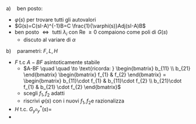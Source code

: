 $\text{a)} \quad \text{ben posto:}$
- $\varphi(s) \text{ per trovare tutti gli autovalori}$
- $G(s)=C(sI-A)^{-1}B=C \frac{1}{\varphi(s)}Adj(sI-A)B$
- $\text{ben posto } \iff \text{ tutti } \lambda_{i} \text{ con Re }\geq 0 \text{ compaiono come poli di }G(s)$
	- $\text{discuto al variare di } \alpha$

$\text{b)} \quad \text{parametri: } F,L,H$
- $F \text{ t.c }A-BF \text{ asintoticamente stabile}$
	- $A-BF \quad \quad \to \text{ricorda: } \begin{bmatrix} b_{11} \\ b_{21} \end{bmatrix} \begin{bmatrix} f_{1} & f_{2} \end{bmatrix} = \begin{bmatrix} b_{11}\cdot f_{1} & b_{11}\cdot f_{2} \\ b_{21}\cdot f_{1} & b_{21} \cdot f_{2}  \end{bmatrix}$
	- $\text{scegli }f_{1},f_{2} \text{ adatti}$
	- $\text{riscrivi } \varphi(s) \text{ con i nuovi } f_{1},f_{2} \text{e razionalizza}$  
- $H \text{ t.c. } G^{*}_{y^{\text{o}}y}(s)=$
- 